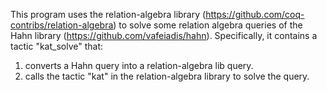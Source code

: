 This program uses the relation-algebra library (https://github.com/coq-contribs/relation-algebra) to solve some relation algebra queries of the Hahn library (https://github.com/vafeiadis/hahn).
Specifically, it contains a tactic "kat_solve" that:
1. converts a Hahn query into a relation-algebra lib query.
2. calls the tactic "kat" in the relation-algebra library to solve the query.
